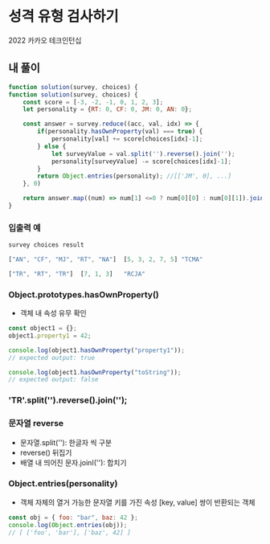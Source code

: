 # 성격 유형 검사하기

2022 카카오 테크인턴십

## 내 풀이

```javascript
function solution(survey, choices) {
function solution(survey, choices) {
    const score = [-3, -2, -1, 0, 1, 2, 3];
    let personality = {RT: 0, CF: 0, JM: 0, AN: 0};

    const answer = survey.reduce((acc, val, idx) => {
        if(personality.hasOwnProperty(val) === true) {
            personality[val] += score[choices[idx]-1];
        } else {
            let surveyValue = val.split('').reverse().join('');
            personality[surveyValue] -= score[choices[idx]-1];
        }
        return Object.entries(personality); //[['JM', 0], ...]
    }, 0)

    return answer.map((num) => num[1] <=0 ? num[0][0] : num[0][1]).join('');
}

```

### 입출력 예

```javascript
survey choices result

["AN", "CF", "MJ", "RT", "NA"]	[5, 3, 2, 7, 5]	"TCMA"

["TR", "RT", "TR"]	[7, 1, 3]	"RCJA"
```

### Object.prototypes.hasOwnProperty()

- 객체 내 속성 유무 확인

```javascript
const object1 = {};
object1.property1 = 42;

console.log(object1.hasOwnProperty("property1"));
// expected output: true

console.log(object1.hasOwnProperty("toString"));
// expected output: false
```

### 'TR'.split('').reverse().join('');

### 문자열 reverse

- 문자열.split(''): 한글자 씩 구분
- reverse() 뒤집기
- 배열 내 띄어진 문자.joinI(''): 합치기

### Object.entries(personality)

- 객체 자체의 열거 가능한 문자열 키를 가진 속성 [key, value] 쌍이 반환되는 객체

```javascript
const obj = { foo: "bar", baz: 42 };
console.log(Object.entries(obj));
// [ ['foo', 'bar'], ['baz', 42] ]
```
